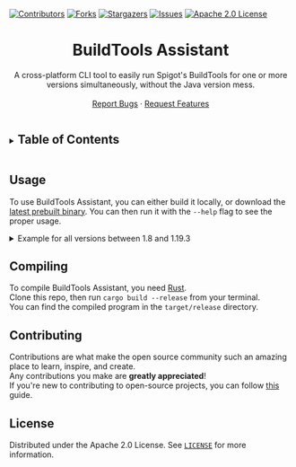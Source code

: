[![Contributors][contributors-shield]][contributors-url]
[![Forks][forks-shield]][forks-url]
[![Stargazers][stars-shield]][stars-url]
[![Issues][issues-shield]][issues-url]
[![Apache 2.0 License][license-shield]][license-url]




<h1 align="center">BuildTools Assistant</h1>
<p align="center">
  A cross-platform CLI tool to easily run Spigot's BuildTools for one or more versions simultaneously, without the Java version mess.
  <br />
  <br />
  <a href="https://github.com/Insprill/buildtools-assistant/issues">Report Bugs</a>
  ·
  <a href="https://github.com/Insprill/buildtools-assistant/issues">Request Features</a>
</p>




<!-- TABLE OF CONTENTS -->
<details>
  <summary><h2 style="display: inline-block">Table of Contents</h2></summary>
  <ol>
    <li><a href="#about-the-project">About The Project</a></li>
    <li><a href="#usage">Usage</a></li>
    <li><a href="#compiling">Compiling</a></li>
    <li><a href="#contributing">Contributing</a></li>
    <li><a href="#license">License</a></li>
  </ol>
</details>




<!-- USAGE -->

## Usage

To use BuildTools Assistant, you can either build it locally, or download the [latest prebuilt binary][latest-actions-build]. You can then run it with the `--help` flag to see the proper usage.

<details>
  <summary>Example for all versions between 1.8 and 1.19.3</summary>
  <code>./buildtools-assistant 1.19.3 1.19.2 1.19.1 1.19 1.18.2 1.18.1 1.18 1.17.1 1.17 1.16.5 1.16.4 1.16.3 1.16.2 1.16.1 1.16 1.15.2 1.15.1 1.15 1.14.4 1.14.3 1.14.2 1.14.1 1.14 1.13.2 1.13.1 1.13 1.12.2 1.12.1 1.12 1.11.2 1.11.1 1.11 1.10.2 1.10 1.9.4 1.9.2 1.9.2 1.9 1.8.8 1.8.7 1.8.6 1.8.5 1.8.4 1.8.3 1.8</code>
</details




<!-- Compiling -->

## Compiling

To compile BuildTools Assistant, you need [Rust](https://www.rust-lang.org/tools/install).  
Clone this repo, then run `cargo build --release` from your terminal.  
You can find the compiled program in the `target/release` directory.  




<!-- CONTRIBUTING -->

## Contributing

Contributions are what make the open source community such an amazing place to learn, inspire, and create.  
Any contributions you make are **greatly appreciated**!  
If you're new to contributing to open-source projects, you can follow [this](https://docs.github.com/en/get-started/quickstart/contributing-to-projects) guide.




<!-- LICENSE -->

## License

Distributed under the Apache 2.0 License. See [`LICENSE`][license-url] for more information.




<!-- MARKDOWN LINKS & IMAGES -->
<!-- https://www.markdownguide.org/basic-syntax/#reference-style-links -->

[contributors-shield]: https://img.shields.io/github/contributors/Insprill/buildtools-assistant.svg?style=for-the-badge
[contributors-url]: https://github.com/Insprill/buildtools-assistant/graphs/contributors
[forks-shield]: https://img.shields.io/github/forks/Insprill/buildtools-assistant.svg?style=for-the-badge
[forks-url]: https://github.com/Insprill/buildtools-assistant/network/members
[stars-shield]: https://img.shields.io/github/stars/Insprill/buildtools-assistant.svg?style=for-the-badge
[stars-url]: https://github.com/Insprill/buildtools-assistant/stargazers
[issues-shield]: https://img.shields.io/github/issues/Insprill/buildtools-assistant.svg?style=for-the-badge
[issues-url]: https://github.com/Insprill/buildtools-assistant/issues
[license-shield]: https://img.shields.io/github/license/Insprill/buildtools-assistant.svg?style=for-the-badge
[license-url]: https://github.com/Insprill/buildtools-assistant/blob/master/LICENSE
[latest-actions-build]: https://nightly.link/Insprill/buildtools-assistant/workflows/build/master
